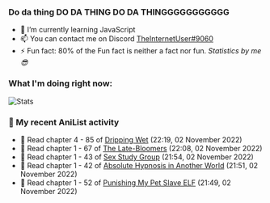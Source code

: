 ### Do da thing DO DA THING DO DA THINGGGGGGGGGGG

<!-- **TheInternetUser0/TheInternetUser0** is a ✨ _special_ ✨ repository because its `README.md` (this file) appears on your GitHub profile. -->


- 🌱 I’m currently learning JavaScript
- 📫 You can contact me on Discord [TheInternetUser#9060](https://discord.com/users/534117072796385300)
- ⚡ Fun fact: 80% of the Fun fact is neither a fact nor fun. _Statistics by me 😎_

### What I'm doing right now:
![Stats](https://discord.c99.nl/widget/theme-3/534117072796385300.png)

### 🌸 My recent AniList activity

<!-- ANILIST_ACTIVITY:start -->

-   📖 Read chapter 4 - 85 of [Dripping Wet](https://anilist.co/manga/133057) (22:19, 02 November 2022)
-   📖 Read chapter 1 - 67 of [The Late-Bloomers](https://anilist.co/manga/143608) (22:08, 02 November 2022)
-   📖 Read chapter 1 - 43 of [Sex Study Group](https://anilist.co/manga/145493) (21:54, 02 November 2022)
-   📖 Read chapter 1 - 42 of [Absolute Hypnosis in Another World](https://anilist.co/manga/145575) (21:51, 02 November 2022)
-   📖 Read chapter 1 - 52 of [Punishing My Pet Slave ELF](https://anilist.co/manga/143102) (21:49, 02 November 2022)

<!-- ANILIST_ACTIVITY:end -->
